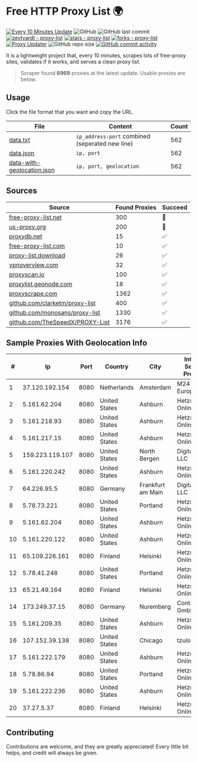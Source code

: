 
# Free HTTP Proxy List 🌍

[![Every 10 Minutes Update](https://github.com/mertguvencli/http-proxy-list/actions/workflows/main.yml/badge.svg?branch=main)](https://github.com/mertguvencli/http-proxy-list/actions/workflows/main.yml)
![GitHub](https://img.shields.io/github/license/mertguvencli/http-proxy-list)
![GitHub last commit](https://img.shields.io/github/last-commit/mertguvencli/http-proxy-list)
[![zevtyardt - proxy-list](https://img.shields.io/static/v1?label=zevtyardt&message=proxy-list&color=blue&logo=github)](https://github.com/zevtyardt/proxy-list "Go to GitHub repo")
[![stars - proxy-list](https://img.shields.io/github/stars/zevtyardt/proxy-list?style=social)](https://github.com/zevtyardt/proxy-list)
[![forks - proxy-list](https://img.shields.io/github/forks/zevtyardt/proxy-list?style=social)](https://github.com/zevtyardt/proxy-list)
[![Proxy Updater](https://github.com/zevtyardt/proxy-list/workflows/Proxy%20Updater/badge.svg)](https://github.com/zevtyardt/proxy-list/actions?query=workflow:"Proxy+Updater")
![GitHub repo size](https://img.shields.io/github/repo-size/zevtyardt/proxy-list)
[![GitHub commit activity](https://img.shields.io/github/commit-activity/m/zevtyardt/proxy-list?logo=commits)](https://github.com/zevtyardt/proxy-list/commits/main)

It is a lightweight project that, every 10 minutes, scrapes lots of free-proxy sites, validates if it works, and serves a clean proxy list.

> Scraper found **6969** proxies at the latest update. Usable proxies are below.

## Usage

Click the file format that you want and copy the URL.

|File|Content|Count|
|----|-------|-----|
|[data.txt](https://raw.githubusercontent.com/mertguvencli/http-proxy-list/main/proxy-list/data.txt)|`ip_address:port` combined (seperated new line)|562|
|[data.json](https://raw.githubusercontent.com/mertguvencli/http-proxy-list/main/proxy-list/data.json)|`ip, port`|562|
|[data-with-geolocation.json](https://raw.githubusercontent.com/mertguvencli/http-proxy-list/main/proxy-list/data-with-geolocation.json)|`ip, port, geolocation`|562|

## Sources

|Source|Found Proxies|Succeed|
|------|-------------|-------|
|[free-proxy-list.net](https://free-proxy-list.net)|300|🚫|
|[us-proxy.org](https://www.us-proxy.org)|200|🚫|
|[proxydb.net](http://proxydb.net)|15|✅|
|[free-proxy-list.com](https://free-proxy-list.com/?page=&port=&type%5B%5D=http&type%5B%5D=https&up_time=0&search=Search)|10|✅|
|[proxy-list.download](https://www.proxy-list.download/HTTP)|26|✅|
|[vpnoverview.com](https://vpnoverview.com/privacy/anonymous-browsing/free-proxy-servers)|32|✅|
|[proxyscan.io](https://www.proxyscan.io)|100|✅|
|[proxylist.geonode.com](https://proxylist.geonode.com/api/proxy-list?limit=300&page=1&sort_by=lastChecked&sort_type=desc&protocols=http,https)|18|✅|
|[proxyscrape.com](https://api.proxyscrape.com/v2/?request=displayproxies&protocol=http&timeout=10000&country=all&ssl=all&anonymity=all)|1362|✅|
|[github.com/clarketm/proxy-list](https://raw.githubusercontent.com/clarketm/proxy-list/master/proxy-list-raw.txt)|400|✅|
|[github.com/monosans/proxy-list](https://raw.githubusercontent.com/monosans/proxy-list/main/proxies/http.txt)|1330|✅|
|[github.com/TheSpeedX/PROXY-List](https://raw.githubusercontent.com/TheSpeedX/PROXY-List/master/http.txt)|3176|✅|


## Sample Proxies With Geolocation Info

|#|Ip|Port|Country|City|Internet Service Provider|
|-|--|----|-------|----|-------------------------|
|1|37.120.192.154|8080|Netherlands|Amsterdam|M247 Europe SRL|
|2|5.161.62.204|8080|United States|Ashburn|Hetzner Online GmbH|
|3|5.161.218.93|8080|United States|Ashburn|Hetzner Online GmbH|
|4|5.161.217.15|8080|United States|Ashburn|Hetzner Online GmbH|
|5|159.223.119.107|8080|United States|North Bergen|DigitalOcean, LLC|
|6|5.161.220.242|8080|United States|Ashburn|Hetzner Online GmbH|
|7|64.226.95.5|8080|Germany|Frankfurt am Main|DigitalOcean, LLC|
|8|5.78.73.221|8080|United States|Portland|Hetzner Online GmbH|
|9|5.161.62.204|8080|United States|Ashburn|Hetzner Online GmbH|
|10|5.161.220.122|8080|United States|Ashburn|Hetzner Online GmbH|
|11|65.109.226.161|8080|Finland|Helsinki|Hetzner Online GmbH|
|12|5.78.41.248|8080|United States|Portland|Hetzner Online GmbH|
|13|65.21.49.164|8080|Finland|Helsinki|Hetzner Online GmbH|
|14|173.249.37.15|8080|Germany|Nuremberg|Contabo GmbH|
|15|5.161.209.35|8080|United States|Ashburn|Hetzner Online GmbH|
|16|107.152.39.138|8080|United States|Chicago|tzulo, inc.|
|17|5.161.222.179|8080|United States|Ashburn|Hetzner Online GmbH|
|18|5.78.86.94|8080|United States|Portland|Hetzner Online GmbH|
|19|5.161.222.236|8080|United States|Ashburn|Hetzner Online GmbH|
|20|37.27.5.37|8080|Finland|Helsinki|Hetzner Online GmbH|



## Contributing

Contributions are welcome, and they are greatly appreciated! Every
little bit helps, and credit will always be given.

